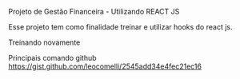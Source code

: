 Projeto de Gestão Financeira - Utilizando REACT JS

Esse projeto tem como finalidade treinar e utilizar hooks do react js.

Treinando novamente

Principais comando github https://gist.github.com/leocomelli/2545add34e4fec21ec16